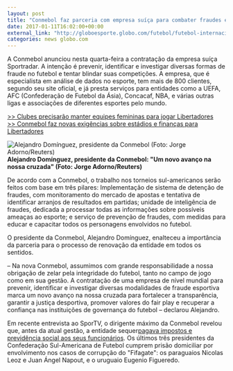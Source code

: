 ```yaml
---
layout: post
title: "Conmebol faz parceria com empresa suíça para combater fraudes em jogos"
date: 2017-01-11T16:02:00+00:00
external_link: "http://globoesporte.globo.com/futebol/futebol-internacional/noticia/2017/01/conmebol-faz-parceria-com-empresa-suica-para-combater-fraudes-em-jogos.html"
categories: news globo.com
---
```

A Conmebol anunciou nesta quarta-feira a contratação da empresa suíça Sportradar. A intenção é prevenir, identificar e investigar diversas formas de fraude no futebol e tentar blindar suas competições. A empresa, que é especialista em análise de dados no esporte, tem mais de 800 clientes, segundo seu site oficial, e já presta serviços para entidades como a UEFA, AFC (Confederação de Futebol da Ásia), Concacaf, NBA, e várias outras ligas e associações de diferentes esportes pelo mundo.&nbsp;

[\>\> Clubes precisarão manter equipes femininas para jogar Libertadores  
](http://globoesporte.globo.com/futebol/libertadores/noticia/2016/09/clubes-terao-que-ter-times-femininos-partir-de-2019-para-jogar-libertadores.html)[\>\> Conmebol faz novas exigências sobre estádios e finanças para Libertadores](http://globoesporte.globo.com/futebol/libertadores/noticia/2016/10/conmebol-faz-novas-exigencias-sobre-estadios-e-financas-para-libertadores.html)

 ![Alejandro Domínguez, presidente da Conmebol (Foto: Jorge Adorno/Reuters)](http://s2.glbimg.com/9bAP_dL2Ua8stUXepiG6IRWJJkg=/0x224:3500x2099/690x370/s.glbimg.com/es/ge/f/original/2016/12/06/2016-12-06t185347z_840474786_rc15e8de4ea0_rtrmadp_3_soccer-sudamericana-dominguez.jpg "Alejandro Domínguez, presidente da Conmebol (Foto: Jorge Adorno/Reuters)")**Alejandro Domínguez, presidente da Conmebol: "Um novo avanço na nossa cruzada" (Foto: Jorge Adorno/Reuters)**

De acordo com a Conmebol, o trabalho nos torneios sul-americanos serão feitos com base em três pilares: Implementação de sistema de detenção de fraudes, com monitoramento do mercado de apostas e tentativa de identificar arranjos de resultados em partidas; unidade de inteligência de fraudes, dedicada a processar todas as informações sobre possíveis ameaças ao esporte; e serviço de prevenção de fraudes, com medidas para educar e capacitar todos os personagens envolvidos no futebol.&nbsp;

O presidente da Conmebol, Alejandro Domínguez, enalteceu a importância da parceria para o processo de renovação da entidade em todos os sentidos.

– Na nova Conmebol, assumimos com grande responsabilidade a nossa obrigação de zelar pela integridade do futebol, tanto no campo de jogo como em sua gestão. A contratação de uma empresa de nível mundial para prevenir, identificar e investigar diversas modalidades de fraude esportiva marca um novo avanço na nossa cruzada para fortalecer a transparência, garantir a justiça desportiva, promover valores do fair play e recuperar a confiança nas instituições de governança do futebol – declarou Alejandro.&nbsp;

Em recente entrevista ao SporTV, o dirigente máximo da Conmebol revelou que, antes da atual gestão, a entidade sequer[pagava impostos e previdência social aos seus funcionários](http://sportv.globo.com/site/programas/selecao-sportv/noticia/2016/12/conmebol-nao-pagava-impostos-e-nem-previdencia-social-diz-presidente.html). Os últimos três presidentes da Confederação Sul-Americana de Futebol cumprem prisão domiciliar por envolvimento nos casos de corrupção do "Fifagate": os paraguaios Nicolas Leoz e Juan Ángel Napout, e o uruguaio Eugenio Figueredo.

